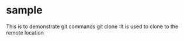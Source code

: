 # sample
This is to demonstrate git commands 
git clone :It is used to clone to the remote location
